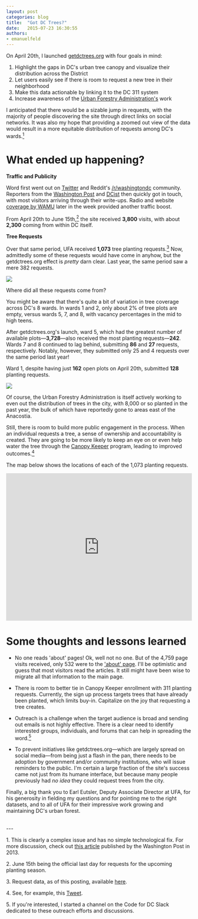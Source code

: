 ```yaml
---
layout: post
categories: blog
title:  "Got DC Trees?"
date:   2015-07-23 16:30:55
authors:
- emanuelfeld
---
```


On April 20th, I launched [getdctrees.org](https://getdctrees.org) with four goals in mind:

1. Highlight the gaps in DC's urban tree canopy and visualize their distribution across the District
2. Let users easily see if there is room to request a new tree in their neighborhood
3. Make this data actionable by linking it to the DC 311 system
4. Increase awareness of the [Urban Forestry Administration's](http://ddot.dc.gov/page/ddot-urban-forestry-administration-ufa) work

I anticipated that there would be a sizable jump in requests, with the majority of people discovering the site through direct links on social networks. It was also my hope that providing a zoomed out view of the data would result in a more equitable distribution of requests among DC's wards.[<sup>1</sup>](#1)

# What ended up happening?

**Traffic and Publicity**

Word first went out on [Twitter](https://twitter.com/CodeforDC/status/590138182454353920) and Reddit's [/r/washingtondc](https://www.reddit.com/r/washingtondc/comments/338b5d/wish_there_were_more_trees_in_your_neighborhood_i/) community. Reporters from the [Washington Post](http://www.washingtonpost.com/news/local/wp/2015/04/20/d-c-has-13000-open-spots-for-trees-heres-how-you-can-fill-them/) and [DCist](http://dcist.com/2015/04/want_more_trees_on_your_block_getdc.php) then quickly got in touch, with most visitors arriving through their write-ups. Radio and website [coverage by WAMU](http://wamu.org/news/15/04/24/in_dc_you_can_now_plant_a_tree_with_little_more_than_a_click) later in the week provided another traffic boost.

From April 20th to June 15th,[<sup>2</sup>](#2) the site received **3,800** visits, with about **2,300** coming from within DC itself. 

**Tree Requests**

Over that same period, UFA received **1,073** tree planting requests.[<sup>3</sup>](#3) Now, admittedly some of these requests would have come in anyhow, but the getdctrees.org effect is *pretty* darn clear. Last year, the same period saw a mere 382 requests.

![](https://raw.githubusercontent.com/emanuelfeld/emanuelfeld.github.io/master/assets/requests_2015.png)

Where did all these requests come from?

You might be aware that there's quite a bit of variation in tree coverage across DC's 8 wards. In wards 1 and 2, only about 2% of tree plots are empty, versus wards 5, 7, and 8, with vacancy percentages in the mid to high teens.

After getdctrees.org's launch, ward 5, which had the greatest number of available plots—**3,728**—also received the most planting requests—**242**. Wards 7 and 8 continued to lag behind, submitting **86** and **27** requests, respectively. Notably, however, they submitted only 25 and 4 requests over the same period last year!

Ward 1, despite having just **162** open plots on April 20th, submitted **128** planting requests.

![](https://raw.githubusercontent.com/emanuelfeld/emanuelfeld.github.io/master/assets/requests_ward_2015.png)

Of course, the Urban Forestry Administration is itself actively working to even out the distribution of trees in the city, with 8,000 or so planted in the past year, the bulk of which have reportedly gone to areas east of the Anacostia. 

Still, there is room to build more public engagement in the process. When an individual requests a tree, a sense of ownership and accountability is created. They are going to be more likely to keep an eye on or even help water the tree through the [Canopy Keeper](http://ddot.dc.gov/node/508872) program, leading to improved outcomes.[<sup>4</sup>](#4)

The map below shows the locations of each of the 1,073 planting requests.

<iframe width='100%' height='400' frameborder='0' src='https://evonfriedland.cartodb.com/viz/aedfa200-2e78-11e5-858a-0e4fddd5de28/embed_map' allowfullscreen webkitallowfullscreen mozallowfullscreen oallowfullscreen msallowfullscreen></iframe>

# Some thoughts and lessons learned

* No one reads 'about' pages! Ok, well not no one. But of the 4,759 page visits received, only 532 were to the ['about' page](https://getdctrees.org/about.html). I'll be optimistic and guess that most visitors read the articles. It still might have been wise to migrate all that information to the main page.

* There is room to better tie in Canopy Keeper enrollment with 311 planting requests. Currently, the sign up process targets trees that have already been planted, which limits buy-in. Capitalize on the joy that requesting a tree creates.

* Outreach is a challenge when the target audience is broad and sending out emails is not highly effective. There is a clear need to identify interested groups, individuals, and forums that can help in spreading the word.[<sup>5</sup>](#5)

* To prevent initiatives like getdctrees.org—which are largely spread on social media—from being just a flash in the pan, there needs to be adoption by government and/or community institutions, who will issue reminders to the public. I'm certain a large fraction of the site's success came not just from its humane interface, but because many people previously had *no idea* they could request trees from the city.

Finally, a big thank you to Earl Eutsler, Deputy Associate Director at UFA, for his generosity in fielding my questions and for pointing me to the right datasets, and to all of UFA for their impressive work growing and maintaining DC's urban forest.

<br>
---
<br>

<a name="1">1.</a> This is clearly a complex issue and has no simple technological fix. For more discussion, check out [this article](http://www.washingtonpost.com/local/environmentalists-face-challenges-trying-to-plant-in-less-green-neighborhoods/2013/04/25/21294968-ad27-11e2-a198-99893f10d6dd_story.html) published by the Washington Post in 2013.

<a name="2">2.</a> June 15th being the official last day for requests for the upcoming planting season.

<a name="3">3.</a> Request data, as of this posting, available [here](https://github.com/emanuelfeld/tree-map/blob/gh-pages/data/planting_requests_all.csv).

<a name="4">4.</a> See, for example, this [Tweet](https://twitter.com/brianwarmoth/status/590555914626793472).

<a name="5">5.</a> If you're interested, I started a channel on the Code for DC Slack dedicated to these outreach efforts and discussions.
